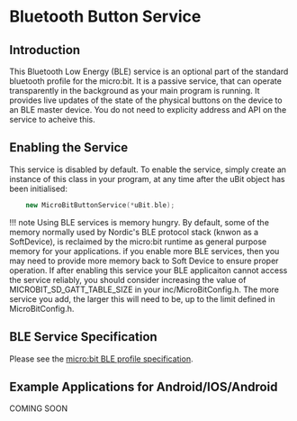 # Bluetooth Button Service

## Introduction

This Bluetooth Low Energy (BLE) service is an optional part of the standard bluetooth profile for the micro:bit. It is a passive service, that can operate transparently in the
background as your main program is running. It provides live updates of the state of the physical buttons on the device to an BLE master device. You do not need to explicity address and API on the service to acheive this.

## Enabling the Service

This service is disabled by default. To enable the service, simply create an instance of this class in your program, at any time after the uBit object has been initialised:

```c++
    new MicroBitButtonService(*uBit.ble);
```

!!! note
    Using BLE services is memory hungry. By default, some of the memory normally used by Nordic's BLE protocol stack (knwon as a SoftDevice), is reclaimed by the micro:bit runtime as general purpose memory for your applications. if you enable more BLE services, then you may need to provide more memory back to Soft Device to ensure proper operation. If after enabling this service your BLE applicaiton cannot access the service reliably, you should consider increasing the value of MICROBIT_SD_GATT_TABLE_SIZE in your inc/MicroBitConfig.h. The more service you add, the larger this will need to be, up to the limit defined in MicroBitConfig.h.

## BLE Service Specification

 Please see the [micro:bit BLE profile specification](../resources/bluetooth/microbit-profile-V1.7-Level-2.pdf).

## Example Applications for Android/IOS/Android

 COMING SOON
